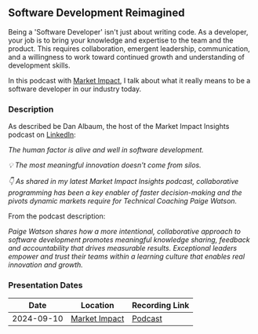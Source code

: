 ## Software Development Reimagined

Being a 'Software Developer' isn't just about writing code.  As a developer, your job is to
bring your knowledge and expertise to the team and the product.  This requires collaboration, emergent leadership, communication,
and a willingness to work toward continued growth and understanding of development skills.

In this podcast with [Market Impact](https://www.marketimpactnow.com/), I talk about what it really means to be a software developer in our industry today.

### Description
As described be Dan Albaum, the host of the Market Impact Insights podcast on [LinkedIn](https://www.linkedin.com/posts/danalbaum_podcast-market-impact-insights-activity-7239288636477751297-5bRS): 

_The human factor is alive and well in software development._  

_💡 The most meaningful innovation doesn't come from silos._  

_👇 As shared in my latest Market Impact Insights podcast, collaborative programming has been a key enabler of faster decision-making and the pivots dynamic markets require for Technical Coaching Paige Watson._


From the podcast description:  

_Paige Watson shares how a more intentional, collaborative approach to software development promotes meaningful knowledge sharing, feedback and accountability that drives measurable results. Exceptional leaders empower and trust their teams within a learning culture that enables real innovation and growth._

### Presentation Dates

| Date       | Location                                                     | Recording Link                                      |
|------------|--------------------------------------------------------------|-----------------------------------------------------|
| 2024-09-10 | [Market Impact](https://www.marketimpactnow.com/) | [Podcast](https://www.marketimpactnow.com/podcast/episode/902cb0aa/software-development-reimagined-paige-watson) |
